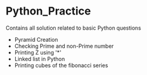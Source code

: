 Python_Practice
===============

Contains all solution related to basic Python questions

- Pyramid Creation
- Checking Prime and non-Prime number
- Printing Z using '*'
- Linked list in Python
- Printing cubes of the fibonacci series

